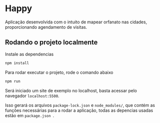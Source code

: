 # Happy
Aplicação desenvolvida com o intuito de mapear orfanato nas cidades, proporcionando agendamento de visitas.

## Rodando o projeto localmente
Instale as dependencias

```cmd
npm install
```

Para rodar executar o projeto, rode o comando abaixo

```cmd
npm run 
```

Será iniciado um site de exemplo no localhost, basta acessar pelo navegador ```localhost:5500```.


Isso gerará os arquivos ```package-lock.json``` e ```node_modules/```, que contém as funções necessárias para a rodar a aplicação, todas as depencias usadas estão em ```package.json ```.
